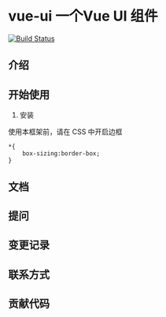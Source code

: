 # vue-ui 一个Vue UI 组件

[![Build Status](https://travis-ci.org/wang7211401/vue-ui.svg?branch=master)](https://travis-ci.org/wang7211401/vue-ui)

## 介绍

## 开始使用

1. 安装

使用本框架前，请在 CSS 中开启边框

```
*{
    box-sizing:border-box;
}
```

## 文档

## 提问

## 变更记录

## 联系方式

## 贡献代码
